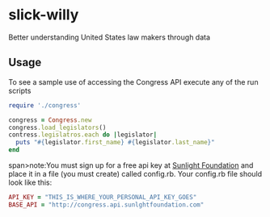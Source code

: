 slick-willy
===========

Better understanding United States law makers through data

<h2>Usage</h2>
<p>To see a sample use of accessing the Congress API execute any of the run scripts</p>

`````ruby
require './congress'

congress = Congress.new
congress.load_legislators()
contress.legislatros.each do |legislator|
  puts "#{legislator.first_name} #{legislator.last_name}"
end

`````

<p>span>note:</span>You must sign up for a free api key at <a href="http://sunlightfoundation.com/api/">Sunlight Foundation</a> and place it in a file (you must create) called config.rb.  Your config.rb file should look like this:</p>

`````ruby
API_KEY = "THIS_IS_WHERE_YOUR_PERSONAL_API_KEY_GOES"
BASE_API = "http://congress.api.sunlghtfoundation.com"

`````
